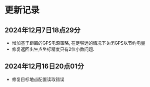 # 更新记录

## 2024年12月7日18点29分
* 增加基于距离的GPS电源策略, 在足够远的情况下关闭GPS以节约电量
* 修复返回出生点坐标精度只有2位小数问题.

## 2024年12月16日20点01分
* 修复目标地点配置读取错误
